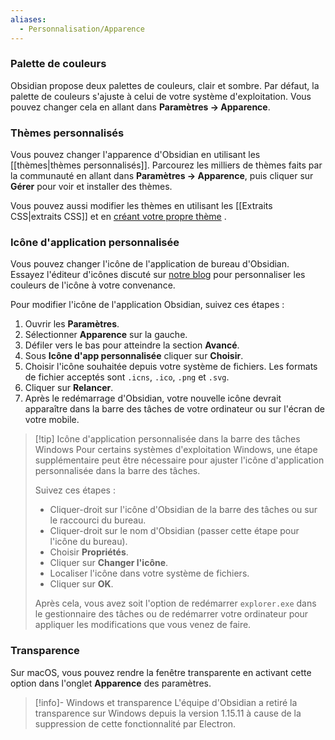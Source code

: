 ```yaml
---
aliases:
  - Personnalisation/Apparence
---
```

### Palette de couleurs

Obsidian propose deux palettes de couleurs, clair et sombre. Par défaut, la palette de couleurs s'ajuste à celui de votre système d'exploitation. Vous pouvez changer cela en allant dans **Paramètres → Apparence**.

### Thèmes personnalisés

Vous pouvez changer l'apparence d'Obsidian en utilisant les [[thèmes|thèmes personnalisés]]. Parcourez les milliers de thèmes faits par la communauté en allant dans **Paramètres → Apparence**, puis cliquer sur **Gérer** pour voir et installer des thèmes.

Vous pouvez aussi modifier les thèmes en utilisant les [[Extraits CSS|extraits CSS]] et en [créant votre propre thème](https://docs.obsidian.md/Themes/App+themes/Build+a+theme) .

### Icône d'application personnalisée

Vous pouvez changer l'icône de l'application de bureau d'Obsidian. Essayez l'éditeur d'icônes discuté sur [notre blog](https://obsidian.md/blog/new-obsidian-icon/) pour personnaliser les couleurs de l'icône à votre convenance.

Pour modifier l'icône de l'application Obsidian, suivez ces étapes :

1. Ouvrir les **Paramètres**.
2. Sélectionner **Apparence** sur la gauche.
3. Défiler vers le bas pour atteindre la section **Avancé**.
4. Sous **Icône d'app personnalisée** cliquer sur **Choisir**.
5. Choisir l'icône souhaitée depuis votre système de fichiers. Les formats de fichier acceptés sont `.icns`, `.ico`, `.png` et `.svg`.
6. Cliquer sur **Relancer**.
7. Après le redémarrage d'Obsidian, votre nouvelle icône devrait apparaître dans la barre des tâches de votre ordinateur ou sur l'écran de votre mobile.

> [!tip] Icône d'application personnalisée dans la barre des tâches Windows
> Pour certains systèmes d'exploitation Windows, une étape supplémentaire peut être nécessaire pour ajuster l'icône d'application personnalisée dans la barre des tâches.
> 
> Suivez ces étapes :
> - Cliquer-droit sur l'icône d'Obsidian de la barre des tâches ou sur le raccourci du bureau.
> - Cliquer-droit sur le nom d'Obsidian (passer cette étape pour l'icône du bureau).
> - Choisir **Propriétés**.
> - Cliquer sur **Changer l'icône**.
> - Localiser l'icône dans votre système de fichiers.
> - Cliquer sur **OK**.
> 
> Après cela, vous avez soit l'option de redémarrer `explorer.exe` dans le gestionnaire des tâches ou de redémarrer votre ordinateur pour appliquer les modifications que vous venez de faire.

### Transparence

Sur macOS, vous pouvez rendre la fenêtre transparente en activant cette option dans l'onglet **Apparence** des paramètres.

> [!info]- Windows et transparence
> L'équipe d'Obsidian a retiré la transparence sur Windows depuis la version 1.15.11 à cause de la suppression de cette fonctionnalité par Electron.
